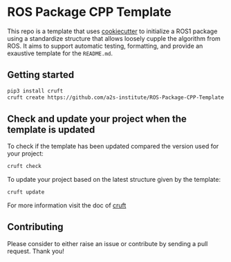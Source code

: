 # ROS Package CPP Template

This repo is a template that uses [cookiecutter](https://cookiecutter.readthedocs.io/en/stable/) to initialize a ROS1 package using a standardize structure that allows loosely cupple the algorithm from ROS.
It aims to support automatic testing, formatting, and provide an exaustive template for the `README.md`.

## Getting started
```bash
pip3 install cruft
cruft create https://github.com/a2s-institute/ROS-Package-CPP-Template
```

## Check and update your project when the template is updated
To check if the template has been updated compared the version used for your project:
```bash
cruft check
```

To update your project based on the latest structure given by the template:
```bash
cruft update 
```

For more information visit the doc of [cruft](https://cruft.github.io/cruft/#updating-a-project)

## Contributing
Please consider to either raise an issue or contribute by sending a pull request. Thank you!